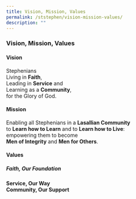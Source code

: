 ```yaml
---
title: Vision, Mission, Values
permalink: /ststephen/vision-mission-values/
description: ""
---
```

### Vision, Mission, Values

#### Vision

Stephenians <br>
Living in **Faith**, <br>
Leading in **Service** and <br>
Learning as a **Community**, <br>
for the Glory of God.

  

#### Mission

Enabling all Stephenians in a **Lasallian Community** <br>
to **Learn how to Learn** and to **Learn how to Live**: <br>
empowering them to become <br>
**Men of Integrity** and **Men for Others**.

  

#### Values

##### Faith, Our Foundation


**Service, Our Way**<br>
**Community, Our Support**